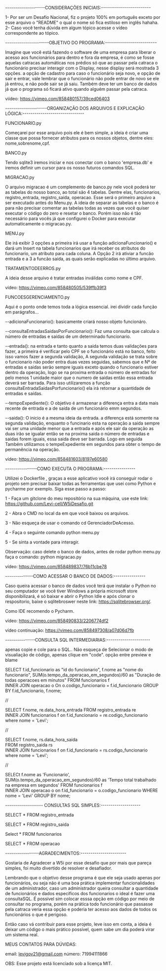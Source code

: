 --------------------CONSIDERAÇÕES INICIAIS:-------------------------

1- Por ser um Desafio Nacional, fiz o projeto 100% em português exceto por esse arquivo o "README" o qual o nome só fica estiloso em inglês hahaha.
2- Caso você tenha dúvida em algum tópico acesse o vídeo correspondente ao tópico.

----------------------OBJETIVO DO PROGRAMA:--------------------------

Imagine que você está fazendo o software de uma empresa para liberar o acesso aos funcionários para dentro e fora da empresa, é como se fosse aquelas catracas automáticas nos prédios só que ao passar pela catraca o funcionário precisar interagir com o Display, nesse display será mostrada 3 opções. a opção de cadastro para caso o funcionário seja novo, e opção de sair e entrar, vale lembrar que o funcionário não pode entrar de novo se ele já entrou, e não pode sair se já saiu. Também deve ter um banco de dados já que o programa só ficará ativo quando alguém passar pela catraca.

viídeo: https://vimeo.com/858480157/39ced06403

---------------------ORGANIZAÇÃO DOS ARQUIVOS E EXPLICAÇÃO LÓGICA:-------------------------------


FUNCIONARIO.py

Começarei por esse arquivo pois ele é bem simple, a ideia é criar uma classe que possa fornecer atributos para os nossos objetos, dentre eles: nome,sobrenome,cpf.

BANCO.py

Tendo sqlite3 iremos iniciar e nos conectar com o banco 'empresa.db' e iremos definir um cursor para os nosso futuros comandos SQL.

MIGRACAO.py

O arquivo migracao é um complemento de banco.py nele você poderá ter as tabelas do nosso banco, ao total são 4 tabelas. Dentre elas, funcionarios, registro_entrada, registro_saida, operacao. Esse será o primeiro arquivo a ser executado antes do Menu.py. A ideia de separar as tabelas e o banco é para não precisar comentar as tabelas todas as vezes que você quiser executar o código do zero e resetar o banco. Porém isso não é tão necessário para vocês já que configurei o Docker para executar automaticamente o migracao.py.

MENU.py

Ele irá exibir 3 opções a primeira irá usar a função adicionaFuncionario() e dará um Insert na tabela funcionarios que irá receber os atributos do funcionario, um atributo para cada coluna. A Opção 2 irá ativiar a funcão entrada e a 3 a funcão saída, as quais serão explicadas no último arquivo.

TRATAMENTODEERROS.py

A ideia desse arquivo é tratar entradas inválidas como nome e CPF. 

vídeo: https://vimeo.com/858480505/539ffb39f3

FUNCOESGERENCIAMENTO.py

Aqui é o ponto onde temos toda a lógica essencial. irei dividir cada função em parágrafos...

--adicionaFuncionario(): basicamente criará nosso objeto funcionáro.

--consultaEntradasSaidasPorFuncionario(): Faz uma consulta que calcula o número de entradas e saídas de um determinado funcionario.

--entrada(): na entrada e tanto quanto a saida temos duas validações para fazer, a primeira é verificar pelo CPF se o funcionário está no banco, feito isso vamos fazer a segunda validação, A segunda validação se trata sobre o funcionario não poder entra duas vezes seguidas, sabemos que e Nº de entradas e saidas serão sempre iguais exceto quando o funcionario estiver dentro da operação, logo se na proxima entrada o número de entradas for pelo menos 1 unidade maior que o numero de saidas então essa entrada deverá ser barrada. Para isso utilizaremos a função consultaEntradaSaidasPorfuncionario() ela irá retornar a quantidade de entradas e saídas.

--tempoExpediente(): O objetivo é armazenar a diferença entra a data mais recente de entrada e a de saída de um funcionário emm segundos.

--saida(): O inicio é a mesma ideia da entrada.  a diferença está somente na segunda validação, enquanto o funcinario esta na operação a saida sempre vai ser uma unidade menor que a entrada e após ele sair da operação as duas irão se igualar então se na proxima saida o número de entradas e saidas forem iguais, essa saida deve ser barrada. Logo em seguida Também utilizamos o tempeExpediente em segundos para obter o tempo de permanência na operação.

vídeo: https://vimeo.com/858481603/8197e60580

----------------COMO EXECUTA O PROGRAMA:----------------

Utilizei o Dockerfile , graças a esse aplicativo você irá conseguir rodar o projeto  sem precisar baixar todas as ferramentas que usei como Python e pycharme por exemplo.
Siga esse passo a passo:


1 - Faça um gitclone do meu repositório na sua máquina, use este link: https://github.com/Levi-cell/W5iDesafio.git

2 - Abra o CMD no local da em que você baixou os arquivos. 

3 - Não esqueça de usar o comando cd GerenciadorDeAcesso.

4 - Faça o seguinte comando python menu.py

5 - Se sinta a vontade para interagir.

Observação: caso delete o banco de dados, antes de rodar python menu.py faça o comando: python migracao.py

vídeo: https://vimeo.com/858489837/76b11cbe78

--------------COMO ACESSAR O BANCO DE DADOS:----------------

Caso queira acessar o banco de dados você terá que instalar o Python no seu computador se você tiver Windows a própria microsoft store disponibilizará, é só baixar e abrir o Python Idle e após clonar o respositorio, baixe o sqlitebroswer neste link: https://sqlitebrowser.org/.

Como IDE recomendo o Pycharm. 

vídeo: https://vimeo.com/858490833/2206774df2

vídeo continuação: https://vimeo.com/858497308/a07d06d7fb

---------------CONSULTA SQL INTERMEDIARIAS:----------------------

apenas copie e cole para o SQL.. Não esqueça de Selecionar o modo de visualiação de código, apenas clique em "code". opção entre preview e blame

SELECT
    f.id_funcionario as "id do funcionario",
    f.nome as "nome do funcionario",
    SUM(o.tempo_da_operacao_em_segundos)/60 as "Duração de todas operacoes em minutos" 
FROM funcionarios f  
INNER JOIN operacao o On o.codigo_funcionario = f.id_funcionario 
GROUP BY f.id_funcionario, f.nome;
    
//

SELECT f.nome,
       re.data_hora_entrada
       FROM registro_entrada re      
INNER JOIN funcionarios f on f.id_funcionario = re.codigo_funcionario
where nome = 'Levi';

//

SELECT f.nome,
       rs.data_hora_saida      
       FROM registro_saida rs     
INNER JOIN funcionarios f on f.id_funcionario = rs.codigo_funcionario
where nome = 'Levi';

//

SELECt f.nome as 'Funcionario',
       SUM(o.tempo_da_operacao_em_segundos)/60 as 'Tempo total trabalhado na empresa em segundos'
       FROM funcionarios f     
INNER JOIN operacao o on f.id_funcionario = o.codigo_funcionario
WHERE nome = 'Levi'
GROUP BY nome;
    
------------------- CONSULTAS SQL SIMPLES:--------------------


SELECT * FROM registro_entrada

SELECT * FROM registro_saida

Select * FROM funcionarios

SELECT * FROM operacao


-----------------AGRADECIMENTOS:-----------------------

Gostaria de Agradecer a W5i por esse desafio que por mais que pareça simples, foi muito divertido de resolver e desafiador.

Lembrando que o objetivo desse programa é que ele seja usado apenas por funcionários, ou seja não é uma boa prática implementar funcionalidades de um administrador, caso um administrador queira consultar a quantidade de funcionários e dados especificos dos funcionarios o ideal é fazer uma consultaSQL. É possível sim colocar esssa opção em código por meio de consultar no programa, porém na prática todo funcionário que passasse pela catraca veria essa opção e poderia ter acesso aos dados de todos os funcionários o que é perigoso.

Então caso vá contribuir para esse projeto, leve isso em conta, a ideia é deixar um código o mais prático possível, quem sabe um dia poderá virar um sistema real.

MEUS CONTATOS PARA DÚVIDAS:

email: levigov21@gmail.com
número: 71994111866

OBS: Esse projeto está licenciado sob a licença MIT.
